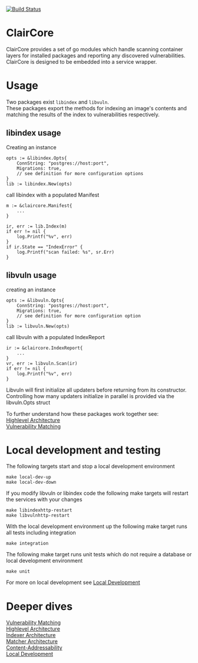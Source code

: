 [![Build Status](https://cloud.drone.io/api/badges/quay/claircore/status.svg)](https://cloud.drone.io/quay/claircore)  
# ClairCore

ClairCore provides a set of go modules which handle scanning container layers for installed packages and reporting any discovered vulnerabilities.  
ClairCore is designed to be embedded into a service wrapper.  

# Usage

Two packages exist `libindex` and `libvuln`.  
These packages export the methods for indexing an image's contents and matching the results of the index to vulnerabilities respectively.   

## libindex usage

Creating an instance  
```
opts := &libindex.Opts{
    ConnString: "postgres://host:port",
    Migrations: true,
    // see definition for more configuration options
}
lib := libindex.New(opts)
``` 
call libindex with a populated Manifest  
```
m := &claircore.Manifest{
    ...
}

ir, err := lib.Index(m)
if err != nil {
    log.Printf("%v", err)
}
if ir.State == "IndexError" {
    log.Printf("scan failed: %s", sr.Err)
}
```

## libvuln usage

creating an instance  
```
opts := &libvuln.Opts{
    ConnString: "postgres://host:port",
    Migrations: true,
    // see definition for more configuration option
}
lib := libvuln.New(opts)
```
call libvuln with a populated IndexReport  
```
ir := &claircore.IndexReport{
    ...
}
vr, err := libvuln.Scan(ir)
if err != nil {
    log.Printf("%v", err)
}
```

Libvuln will first initialize all updaters before returning from its constructor.  
Controlling how many updaters initialize in parallel is provided via the libvuln.Opts struct  

To further understand how these packages work together see:  
[Highlevel Architecture](./docs/highlevel_architecture.md)  
[Vulnerability Matching](./docs/vulnerability_matching.md)  

# Local development and testing

The following targets start and stop a local development environment  
```
make local-dev-up
make local-dev-down
```

If you modify libvuln or libindex code the following make targets will restart the services with your changes  
```
make libindexhttp-restart
make libvulnhttp-restart
```

With the local development environment up the following make target runs all tests including integration  
```
make integration
```

The following make target runs unit tests which do not require a database or local development environment  
```
make unit
```

For more on local development see [Local Development](./docs/local-dev.md)  

# Deeper dives

[Vulnerability Matching](./docs/vulnerability_matching.md)  
[Highlevel Architecture](./docs/highlevel_architecture.md)  
[Indexer Architecture](./docs/indexer_architecture.md)  
[Matcher Architecture](./docs/matcher_architecture.md)  
[Content-Addressability](./docs/content_addressability.md)  
[Local Development](./docs/local-dev.md)  
